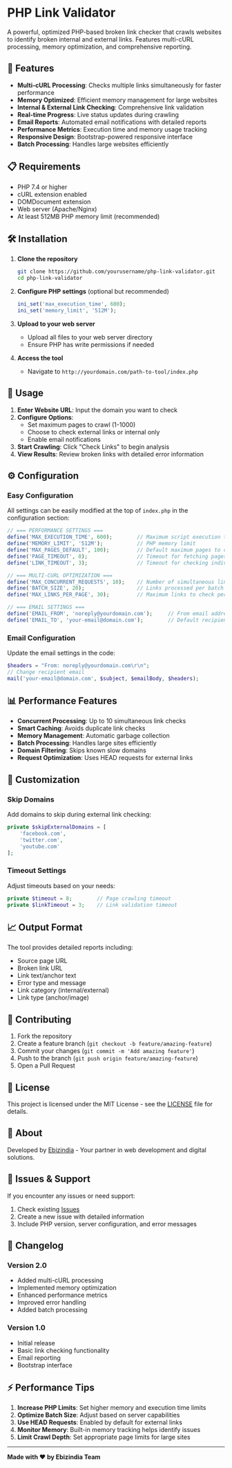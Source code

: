 # PHP Link Validator

A powerful, optimized PHP-based broken link checker that crawls websites to identify broken internal and external links. Features multi-cURL processing, memory optimization, and comprehensive reporting.

## 🚀 Features

- **Multi-cURL Processing**: Checks multiple links simultaneously for faster performance
- **Memory Optimized**: Efficient memory management for large websites
- **Internal & External Link Checking**: Comprehensive link validation
- **Real-time Progress**: Live status updates during crawling
- **Email Reports**: Automated email notifications with detailed reports
- **Performance Metrics**: Execution time and memory usage tracking
- **Responsive Design**: Bootstrap-powered responsive interface
- **Batch Processing**: Handles large websites efficiently

## 📋 Requirements

- PHP 7.4 or higher
- cURL extension enabled
- DOMDocument extension
- Web server (Apache/Nginx)
- At least 512MB PHP memory limit (recommended)

## 🛠️ Installation

1. **Clone the repository**
   ```bash
   git clone https://github.com/yourusername/php-link-validator.git
   cd php-link-validator
   ```

2. **Configure PHP settings** (optional but recommended)
   ```php
   ini_set('max_execution_time', 600);
   ini_set('memory_limit', '512M');
   ```

3. **Upload to your web server**
   - Upload all files to your web server directory
   - Ensure PHP has write permissions if needed

4. **Access the tool**
   - Navigate to `http://yourdomain.com/path-to-tool/index.php`

## 🎯 Usage

1. **Enter Website URL**: Input the domain you want to check
2. **Configure Options**:
   - Set maximum pages to crawl (1-1000)
   - Choose to check external links or internal only
   - Enable email notifications
3. **Start Crawling**: Click "Check Links" to begin analysis
4. **View Results**: Review broken links with detailed error information

## ⚙️ Configuration

### Easy Configuration

All settings can be easily modified at the top of `index.php` in the configuration section:

```php
// === PERFORMANCE SETTINGS ===
define('MAX_EXECUTION_TIME', 600);        // Maximum script execution time (seconds)
define('MEMORY_LIMIT', '512M');           // PHP memory limit
define('MAX_PAGES_DEFAULT', 100);         // Default maximum pages to crawl
define('PAGE_TIMEOUT', 8);                // Timeout for fetching pages (seconds)
define('LINK_TIMEOUT', 3);                // Timeout for checking individual links (seconds)

// === MULTI-CURL OPTIMIZATION ===
define('MAX_CONCURRENT_REQUESTS', 10);    // Number of simultaneous link checks
define('BATCH_SIZE', 20);                 // Links processed per batch
define('MAX_LINKS_PER_PAGE', 30);         // Maximum links to check per page

// === EMAIL SETTINGS ===
define('EMAIL_FROM', 'noreply@yourdomain.com');     // From email address
define('EMAIL_TO', 'your-email@domain.com');        // Default recipient email
```

### Email Configuration
Update the email settings in the code:
```php
$headers = "From: noreply@yourdomain.com\r\n";
// Change recipient email
mail('your-email@domain.com', $subject, $emailBody, $headers);
```

## 📊 Performance Features

- **Concurrent Processing**: Up to 10 simultaneous link checks
- **Smart Caching**: Avoids duplicate link checks
- **Memory Management**: Automatic garbage collection
- **Batch Processing**: Handles large sites efficiently
- **Domain Filtering**: Skips known slow domains
- **Request Optimization**: Uses HEAD requests for external links

## 🔧 Customization

### Skip Domains
Add domains to skip during external link checking:
```php
private $skipExternalDomains = [
    'facebook.com', 
    'twitter.com', 
    'youtube.com'
];
```

### Timeout Settings
Adjust timeouts based on your needs:
```php
private $timeout = 8;        // Page crawling timeout
private $linkTimeout = 3;    // Link validation timeout
```

## 📈 Output Format

The tool provides detailed reports including:
- Source page URL
- Broken link URL
- Link text/anchor text
- Error type and message
- Link category (internal/external)
- Link type (anchor/image)

## 🤝 Contributing

1. Fork the repository
2. Create a feature branch (`git checkout -b feature/amazing-feature`)
3. Commit your changes (`git commit -m 'Add amazing feature'`)
4. Push to the branch (`git push origin feature/amazing-feature`)
5. Open a Pull Request

## 📝 License

This project is licensed under the MIT License - see the [LICENSE](LICENSE) file for details.

## 🏢 About

Developed by [Ebizindia](https://www.ebizindia.com) - Your partner in web development and digital solutions.

## 🐛 Issues & Support

If you encounter any issues or need support:
1. Check existing [Issues](https://github.com/yourusername/broken-link-checker/issues)
2. Create a new issue with detailed information
3. Include PHP version, server configuration, and error messages

## 🔄 Changelog

### Version 2.0
- Added multi-cURL processing
- Implemented memory optimization
- Enhanced performance metrics
- Improved error handling
- Added batch processing

### Version 1.0
- Initial release
- Basic link checking functionality
- Email reporting
- Bootstrap interface

## ⚡ Performance Tips

1. **Increase PHP Limits**: Set higher memory and execution time limits
2. **Optimize Batch Size**: Adjust based on server capabilities
3. **Use HEAD Requests**: Enabled by default for external links
4. **Monitor Memory**: Built-in memory tracking helps identify issues
5. **Limit Crawl Depth**: Set appropriate page limits for large sites

---

**Made with ❤️ by Ebizindia Team**